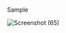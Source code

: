 Sample 

![Screenshot (65)](https://github.com/Abdul-rub/Voice-To-Text/assets/70228714/5ef2638d-60c8-4d92-ad9e-d1b66ae7f44a)
